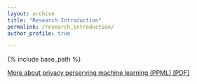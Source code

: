 ```yaml
---
layout: archive
title: "Research Introduction"
permalink: /research_introduction/
author_profile: true

---
```


{% include base_path %}

[More about privacy perserving machine learning (PPML) [PDF]](https://bwtseng.github.io/files/PPML_intro.pdf)


  

